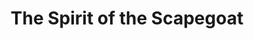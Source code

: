---
layout: songs
title: The Spirit of the Scapegoat
album: Scapegoats
components: ['tabs']
short_name: the-spirit-of-the-scapegoat

song_name: The Spirit of the Scapegoat
song_tagline: This song right here...

song_description: This is a really really really great song.

spotify_id: 0V3YE9SMpFeCTjatEbwWy1

lyrics: |-
    When I turn off all the lights in this little house at night,
    Azazel, Chief of the Goat Demons comes a’lurking.
    He’s silent as the Lord and imposing as the Devil.
    He’s trying to put a little terror in my soul, but it’s not really working.
    Tonight, he’s standing quiet in the corner by the radiator.
    I think he’s cold, but I don’t care enough to ask him.
    “Every man, woman, and child goes to Hell,” he reminds me.
    He’s starting to become corporeal, but I know it won’t last

    because the greatest trick the Devil ever pulled
    was to convince the world he doesn’t exist.
    But now he’s really lonely.
    The greatest trick the Devil ever pulled
    was to convince the world he doesn’t exist.
    But now he’s really fucking lonely, so he’s hanging out with me cuz I’m lonely too.

    What’s a guy to do when the god of space and time is the Devil, and everyone seems to be on the level with it?
    At least that’s what I gather from this party in a cemetery,
    and the silence of the Lord toward the dying and the bored.
    Here's to the demons we all live with every day and to the Void.

    Well, I’m not dumb and I’m not crazy, I’m just disassociated, bored, and lazy.
    And the Spirit of the Scapegoat says that’s someone else’s problem.

    And I’m not cold and I’m not jaded, I’m just improperly medicated.
    And the Spirit of the Scapegoat says that doesn’t really matter.

    And I can’t cry when people die, I guess I’m deep down dee-dee-dead inside.
    And the Spirit of the Scapegoat says that I should go and join them.
    Go kick it with the dead folk, honey.

    Tonight, he ate my dog alive,
    then he resurrected my childhood dog and he ate him too.
    What’s a guy to do?
    Here’s to the silence of the Lord
    toward the dying and the bored.
    Here’s to the demons we all live with every day
    and to the void.
---